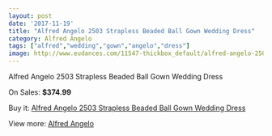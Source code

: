 ```yaml
---
layout: post
date: '2017-11-19'
title: "Alfred Angelo 2503 Strapless Beaded Ball Gown Wedding Dress"
category: Alfred Angelo
tags: ["alfred","wedding","gown","angelo","dress"]
image: http://www.eudances.com/11547-thickbox_default/alfred-angelo-2503-strapless-beaded-ball-gown-wedding-dress.jpg
---
```

Alfred Angelo 2503 Strapless Beaded Ball Gown Wedding Dress

On Sales: **$374.99**
<a href="https://www.eudances.com/en/alfred-angelo/3658-alfred-angelo-2503-strapless-beaded-ball-gown-wedding-dress.html"><amp-img layout="responsive" width="600" height="600" src="//www.eudances.com/11547-thickbox_default/alfred-angelo-2503-strapless-beaded-ball-gown-wedding-dress.jpg" alt="Alfred Angelo 2503 Strapless Beaded Ball Gown Wedding Dress 0" /></a>
<a href="https://www.eudances.com/en/alfred-angelo/3658-alfred-angelo-2503-strapless-beaded-ball-gown-wedding-dress.html"><amp-img layout="responsive" width="600" height="600" src="//www.eudances.com/11550-thickbox_default/alfred-angelo-2503-strapless-beaded-ball-gown-wedding-dress.jpg" alt="Alfred Angelo 2503 Strapless Beaded Ball Gown Wedding Dress 1" /></a>
<a href="https://www.eudances.com/en/alfred-angelo/3658-alfred-angelo-2503-strapless-beaded-ball-gown-wedding-dress.html"><amp-img layout="responsive" width="600" height="600" src="//www.eudances.com/11549-thickbox_default/alfred-angelo-2503-strapless-beaded-ball-gown-wedding-dress.jpg" alt="Alfred Angelo 2503 Strapless Beaded Ball Gown Wedding Dress 2" /></a>
<a href="https://www.eudances.com/en/alfred-angelo/3658-alfred-angelo-2503-strapless-beaded-ball-gown-wedding-dress.html"><amp-img layout="responsive" width="600" height="600" src="//www.eudances.com/11548-thickbox_default/alfred-angelo-2503-strapless-beaded-ball-gown-wedding-dress.jpg" alt="Alfred Angelo 2503 Strapless Beaded Ball Gown Wedding Dress 3" /></a>

Buy it: [Alfred Angelo 2503 Strapless Beaded Ball Gown Wedding Dress](https://www.eudances.com/en/alfred-angelo/3658-alfred-angelo-2503-strapless-beaded-ball-gown-wedding-dress.html "Alfred Angelo 2503 Strapless Beaded Ball Gown Wedding Dress")

View more: [Alfred Angelo](https://www.eudances.com/en/36-alfred-angelo "Alfred Angelo")